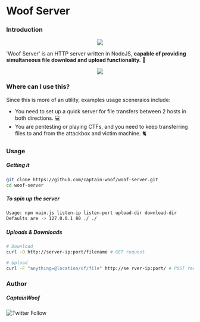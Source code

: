 # Woof Server

### Introduction

<p align="center">
<img src="https://drive.google.com/uc?export=download&id=1ZDQcVVRJ-7yRoYiXVZnti6GwhdEzQX15">
</p>

'Woof Server' is an HTTP server written in NodeJS, **capable of providing simultaneous file download and upload functionality.** 🚀

<p align="center">
<img src="https://drive.google.com/uc?export=download&id=127mIT2xw9OPr01EQgpf9nZvtMqShaq8-">
</p>

### Where can I use this?

Since this is more of an utility, examples usage sceneraios include:

- You need to set up a quick server for file transfers between 2 hosts in both directions. 💻
- You are pentesting or playing CTFs, and you need to keep transferring files to and from the attackbox and victim machine. 🐈

### Usage

##### Getting it
```bash
git clone https://github.com/captain-woof/woof-server.git
cd woof-server
```

##### To spin up the server
```bash
Usage: npm main.js listen-ip listen-port upload-dir download-dir
Defaults are -> 127.0.0.1 80 ./ ./
```

##### Uploads & Downloads

```bash
# Download
curl -O http://server-ip:port/filename # GET request

# Upload
curl -F "anything=@location/of/file" http://se rver-ip:port/ # POST request
```

### Author

##### CaptainWoof

![Twitter Follow](https://img.shields.io/twitter/follow/realCaptainWoof)
